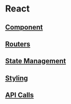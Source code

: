 # React

## [Component](https://github.com/dudcks5477/Front_end/tree/master/React/Component)

## [Routers](https://github.com/dudcks5477/Front_end/tree/master/React/Routers)

## [State Management](https://github.com/dudcks5477/Front_end/tree/master/React/StateManagement)

## [Styling](https://github.com/dudcks5477/Front_end/tree/master/React/Styling)

## [API Calls](https://github.com/dudcks5477/Front_end/tree/master/React/APICalls)